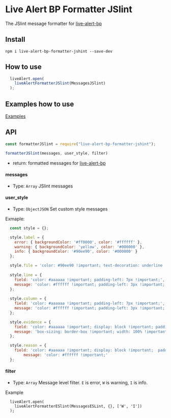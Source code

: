 # Live Alert BP Formatter JSlint

The JSlint message formatter for [live-alert-bp](https://github.com/semiromid/live-alert-bp)


##  Install
```shell
npm i live-alert-bp-formatter-jshint --save-dev
```

## How to use

```javascript
  liveAlert.open(
    liveAlertFormatterJSlint(MessagesJSlint)
  );
```


## Examples how to use

[Examples](https://github.com/semiromid/live-alert-bp#examples)

## API

```javascript
const formatterJSlint = require("live-alert-bp-formatter-jshint");

formatterJSlint(messages, user_style, filter)
```

* return:  formatted messages for [live-alert-bp](https://github.com/semiromid/live-alert-bp)

#### messages
* Type: `Array`
JSlint messages

#### user_style
* Type: `ObjectJSON`
Set custom style messages

Exmaple:
```javascript
  const style = {};	

  style.label = {
	error: { backgroundColor: '#ff0000', color: '#ffffff' },
	warning: { backgroundColor: 'yellow', color: '#000000' },
	info: { backgroundColor: '#90ee90', color: '#000000' }
  };

  style.file = 'color: #90ee90 !important; text-decoration: underline !important;';
	
  style.line = {
	field: 'color: #aaaaaa !important; padding-left: 7px !important;', 
	message: 'color: #ffffff !important; padding-left: 3px !important;'
  };
	
  style.column = {
	field: 'color: #aaaaaa !important; padding-left: 7px !important;', 
	message: 'color: #ffffff !important; padding-left: 3px !important;'
  };

  style.evidence = {
	field: 'color: #aaaaaa !important; display: block !important; padding-bottom: 8px !important;', 
	message: 'box-sizing: border-box !important; width: 100% !important; overflow-x: auto !important; color: #ffffff !important; display: inline-block !important; border: dashed 1px #b9b9b9 !important; padding: 20px !important;'
  };

  style.reason = {
	field: 'color: #aaaaaa !important; display: block !important;  padding-top: 3px !important;', 
		message: 'color: #ffffff !important;'
  };	
```

#### filter
* Type: `Array`
Message level filter. 
`E` is error, `W` is warning, `I` is info.

Example
```
  liveAlert.open(
    liveAlertFormatterESlint(MessagesESLint, {}, ['W', 'I'])
  );
```

